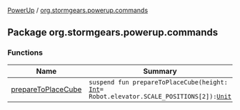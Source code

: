 [PowerUp](../index.md) / [org.stormgears.powerup.commands](./index.md)

## Package org.stormgears.powerup.commands

### Functions

| Name | Summary |
|---|---|
| [prepareToPlaceCube](prepare-to-place-cube.md) | `suspend fun prepareToPlaceCube(height: `[`Int`](https://kotlinlang.org/api/latest/jvm/stdlib/kotlin/-int/index.html)` = Robot.elevator.SCALE_POSITIONS[2]): `[`Unit`](https://kotlinlang.org/api/latest/jvm/stdlib/kotlin/-unit/index.html) |
